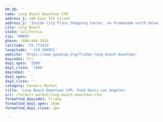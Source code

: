 ```yaml
---
FM_ID: ''
name: Long Beach Downtown CFM
address_1: 199 East 5th Street
address_2: 'Inside City Place Shopping Center, on Promenade north between 3rd and 5th. '
city: Long Beach
state: California
zip: '90805'
phone: (866)466-3834
latitude: '33.773432'
longitude: '-118.169951'
website: 'https://www.goodveg.org/friday-long-beach-downtown'
daycode1: Fri
day1_open: '1000'
day1_close: '1400'
daycode2: ''
day2_open: ''
day2_close: ''
category: Farmers Market
title: 'Long Beach Downtown CFM, Food Oasis Los Angeles'
uri: /farmers-market/long-beach-downtown-cfm/
formatted_daycode1: Friday
formatted_day1_open: 10am
formatted_day1_close: 2pm

---
```

